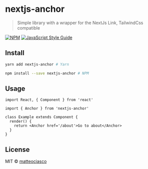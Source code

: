 # nextjs-anchor

> Simple library with a wrapper for the NextJs Link, TailwindCss compatible

[![NPM](https://img.shields.io/npm/v/nextjs-anchor.svg)](https://www.npmjs.com/package/nextjs-anchor) [![JavaScript Style Guide](https://img.shields.io/badge/code_style-standard-brightgreen.svg)](https://standardjs.com)

## Install

```bash
yarn add nextjs-anchor # Yarn

npm install --save nextjs-anchor # NPM
```

## Usage

```tsx
import React, { Component } from 'react'

import { Anchor } from 'nextjs-anchor'

class Example extends Component {
  render() {
    return <Anchor href='/about'>Go to about</Anchor>
  }
}
```

## License

MIT © [matteociasco](https://github.com/matteociasco)
